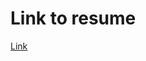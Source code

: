 # Link to resume
[Link](https://drive.google.com/file/d/14Nna-eZzkXuQzrj-W7Tiw-Pc-i1sD6aK/view?usp=sharing "@embed")

